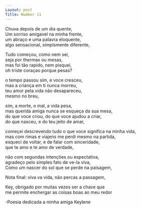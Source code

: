 ```yaml
---
Layout: post
Title: Number 11
---
```


Chuva depois de um dia quente,                                                                                                                                                        
Um sorriso amigavel na minha frente,                                                                                                                                        
um abraço e uma palavra eloquente,                                                                                                                                                    
algo sensacional, simplsmente diferente,

Tudo começou, como nem sei,                                                                                                                                                             
seja por thermas ou mesas,                                                                                                                                                      
mas foi tão rapido, nem pisquei,                                                                                                                                                    
oh triste coraçao porque pesas?

o tempo passou sim, e voce cresceu,                                                                                                                                                   
mas a criança em ti nunca morreu,                                                                                                                                                 
teu amor pela vida não desapareceu,                                                                                                                                       
mesmo no breu,  

sim, a morte, o mal, a vida pesa,                                                                                                                                                         
mas querida amiga nunca se esqueça da sua mesa,                                                                                                                                       
do que voce criou, do que voce ajudou a criar,                                                                                                                                          
do que nasceu, e do teu jeito de amar,

começei descrevendo tudo o que voce significa na minha vida,                                                                                                                      
mas com rimas e viajens me perdi mesmo na partida,                                                                                                                                    
esqueci de voltar, e de falar com sinceridade,                                                                                                                                        
que te amo e te amo de verdade,

não com segundas intenções ou expectativa,                                                                                                                                            
agradeço pelo simples fato de ve-la viva,                                                                                                                                                                                                                                                               
Como um nascer do sol que se perde na paisagem,

Nota final: viva va vida, não percas a passagem,                                                                                                                                

Key, obrigado por muitas vezes ser a chave que                                                                                                                                 
me permite enchergar as coisas boas ao meu redor

-Poesia dedicada a minha amiga Keylene









  
                                                                                                                                                                     
